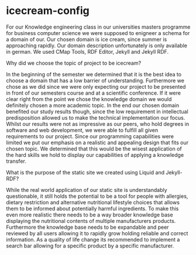 # icecream-config
For our Knowledge engineering class in our universities masters programme for business computer science we were supposed to enigneer a schema for a domain of our. Our chosen domain is ice cream, since summer is approaching rapidly.  Our domain description unfortunately is only available in german. We used CMap Tools, RDF Editor, Jekyll and Jekyll RDF.

Why did we choose the topic of project to be icecream?

In the beginning of the semester we determined that it is the best idea to choose a domain that has a low barrier of understanding. Furthermore we chose as we did since we were only expecting our project to be presented in front of our semesters course and at a scientific conference. If it were clear right from the point we chose the knowledge domain we would definitely chosen a more academic topic. In the end our chosen domain benefited our study results though, since the low requirement in intellectual predisposition allowed us to make the technical implementation our focus. Whilst our results were not as impressive as our peers, who hold degrees in software and web development, we were able to fulfill all given requirements to our project. Since our programming capabilities were limited we put our emphasis on a realistic and appealing design that fits our chosen topic. We determined that this would be the wisest application of the hard skills we hold to display our capabilities of applying a knowledge transfer. 

What is the purpose of the static site we created using Liquid and Jekyll-RDF?

While the real world application of our static site is understandably questionable, it still holds the potential to be a tool for people with allergies, dietary restriction and alternative nutritional lifestyle choices that allows them to be informed about potentially harmful ingredients. To make this even more realistic there needs to be a way broader knowledge base displaying the nutritional contents of multiple manufacturers products. Furthermore the knowledge base needs to be expandable and peer reviewed by all users allowing it to rapidly grow holding reliable and correct information. As a quality of life change its recommended to implement a search bar allowing for a specific product by a specific manufacturer. 
